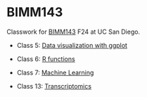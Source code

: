 # BIMM143
Classwork for [BIMM143](https://bioboot.github.io/bimm143_F24/schedule/) F24 at UC San Diego.

- Class 5: [Data visualization with ggplot](https://github.com/dgurholt/BIMM143/blob/main/BIMM%20143%20lab5/lab5.pdf)

- Class 6: [R functions](https://github.com/dgurholt/BIMM143/blob/main/BIMM%20143%20Lab%206/BIMM-143-Lab-6.pdf)
  
- Class 7: [Machine Learning](https://github.com/dgurholt/BIMM143/blob/main/BIMM%20143%20Lab%207/BIMM-143-lab-7.pdf)

- Class 13: [Transcriptomics](https://github.com/dgurholt/BIMM143/blob/main/Lab%2013%20Transcriptomics/Lab-13-Transcriptomics.pdf)
